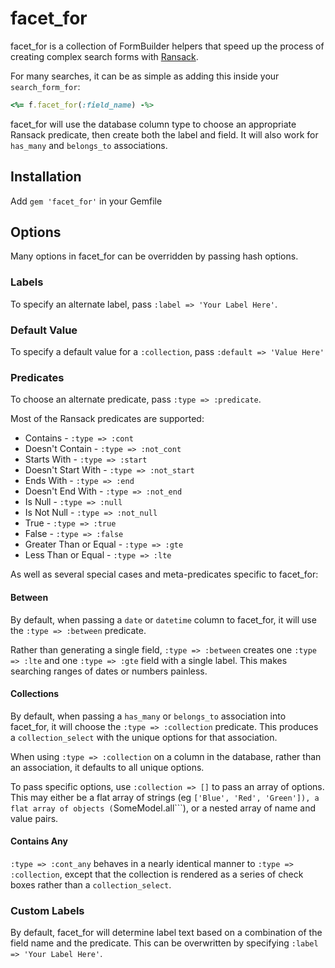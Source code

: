 # facet_for

facet_for is a collection of FormBuilder helpers that speed up the process of creating complex search forms with [Ransack](http://github.com/ernie/ransack).

For many searches, it can be as simple as adding this inside your ```search_form_for```:

```ruby
<%= f.facet_for(:field_name) -%>
```

facet_for will use the database column type to choose an appropriate Ransack predicate, then create both the label and field. It will also work for ```has_many``` and ```belongs_to``` associations.

## Installation

Add ```gem 'facet_for'``` in your Gemfile

## Options

Many options in facet_for can be overridden by passing hash options.

### Labels

To specify an alternate label, pass ```:label => 'Your Label Here'```.

### Default Value

To specify a default value for a ```:collection```, pass ```:default => 'Value Here'```

### Predicates

To choose an alternate predicate, pass ```:type => :predicate```.

Most of the Ransack predicates are supported:

* Contains - ```:type => :cont```
* Doesn't Contain - ```:type => :not_cont```
* Starts With - ```:type => :start```
* Doesn't Start With - ```:type => :not_start```
* Ends With - ```:type => :end```
* Doesn't End With - ```:type => :not_end```
* Is Null - ```:type => :null```
* Is Not Null - ```:type => :not_null```
* True - ```:type => :true```
* False - ```:type => :false```
* Greater Than or Equal - ```:type => :gte```
* Less Than or Equal - ```:type => :lte```

As well as several special cases and meta-predicates specific to facet_for:

#### Between

By default, when passing a ```date``` or ```datetime``` column to facet_for, it will use the ```:type => :between``` predicate.

Rather than generating a single field, ```:type => :between``` creates one ```:type => :lte``` and one ```:type => :gte``` field with a single label. This makes searching ranges of dates or numbers painless.

#### Collections

By default, when passing a ```has_many``` or ```belongs_to``` association into facet_for, it will choose the ```:type => :collection``` predicate. This produces a ```collection_select``` with the unique options for that association.

When using ```:type => :collection``` on a column in the database, rather than an association, it defaults to all unique options.

To pass specific options, use ```:collection => []``` to pass an array of options. This may either be a flat array of strings (eg ```['Blue', 'Red', 'Green']), a flat array of objects (```SomeModel.all```), or a nested array of name and value pairs.

#### Contains Any

```:type => :cont_any``` behaves in a nearly identical manner to ```:type => :collection```, except that the collection is rendered as a series of check boxes rather than a ```collection_select```.

### Custom Labels

By default, facet_for will determine label text based on a combination of the field name and the predicate. This can be overwritten by specifying ```:label => 'Your Label Here'```.
